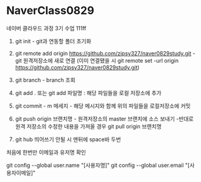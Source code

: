 # NaverClass0829
네이버 클라우드 과정 3기 수업 111ff


1. git init - git과 연동할 폴더 초기화

2. git remote add origin https://github.com/zipsy327/naver0829study.git - git 원격저장소에 새로 연결 (이미 연결됐을 시 git remote set -url origin https://github.com/zipsy327/naver0829study.git)

3. git branch - branch 조회

4.  git add . 또는  git add 파일명 : 해당 파일들을 로컬 저장소에 추가

5.  git commit - m  메세지 - 해당 메시지와 함께 위의 파일들을 로컬저장소에 커밋

6. git push origin 브랜치명 - 원격저장소의 master 브랜치에 소스 보내기
  -반대로 원격 저장소의 수정한 내용을 가져올 경우
   git pull origin 브랜치명 
8. git hub 띄어쓰기 안될 시 맨뒤에 space바 두번

처음에 한번만 이메일과 유저명 확인

git config --global user.name "[사용자명]"
git config --global user.email "[사용자이메일]"

